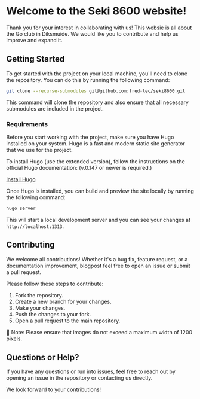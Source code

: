 # Welcome to the Seki 8600 website!

Thank you for your interest in collaborating with us! This websie is all about the Go club in Diksmuide. We would like you to contribute and help us improve and expand it.

## Getting Started

To get started with the project on your local machine, you'll need to clone the repository. You can do this by running the following command:

```bash
git clone --recurse-submodules git@github.com:fred-lec/seki8600.git
```

This command will clone the repository and also ensure that all necessary submodules are included in the project.

### Requirements

Before you start working with the project, make sure you have Hugo installed on your system. Hugo is a fast and modern static site generator that we use for the project.

To install Hugo (use the extended version), follow the instructions on the official Hugo documentation: (v.0.147 or newer is required.)

[Install Hugo](https://gohugo.io/getting-started/installing/)

Once Hugo is installed, you can build and preview the site locally by running the following command:

```bash
hugo server
```

This will start a local development server and you can see your changes at `http://localhost:1313`.

## Contributing

We welcome all contributions! Whether it's a bug fix, feature request, or a documentation improvement, blogpost feel free to open an issue or submit a pull request.

Please follow these steps to contribute:

1. Fork the repository.
2. Create a new branch for your changes.
3. Make your changes.
4. Push the changes to your fork.
5. Open a pull request to the main repository.

📌 Note: Please ensure that images do not exceed a maximum width of 1200 pixels.

## Questions or Help?

If you have any questions or run into issues, feel free to reach out by opening an issue in the repository or contacting us directly.

We look forward to your contributions!
